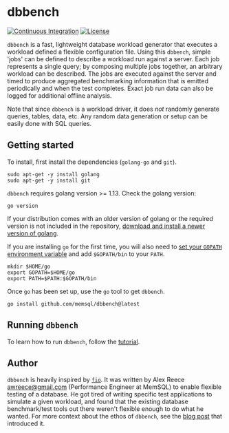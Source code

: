 # dbbench
[![Continuous Integration](https://circleci.com/gh/memsql/dbbench.svg?style=shield)](https://circleci.com/gh/memsql/dbbench)
[![License](http://img.shields.io/:license-Apache%202-brightgreen.svg)](http://www.apache.org/licenses/LICENSE-2.0.txt)

`dbbench` is a fast, lightweight database workload generator that executes a
workload defined a flexible configuration file. Using this `dbbench`, simple
'jobs' can be defined to describe a workload run
against a server. Each job represents a single query; by composing multiple
jobs together, an arbitrary workload can be described. The jobs are executed
against the server and timed to produce
aggregated benchmarking information that is emitted periodically and when the
test completes. Exact job run data can also be logged for additional offline
analysis.

Note that since `dbbench` is a workload driver, it does *not* randomly generate
queries, tables, data, etc. Any random data generation or setup can be easily
done with SQL queries.

## Getting started

To install, first install the dependencies (`golang-go` and `git`).

```console
sudo apt-get -y install golang
sudo apt-get -y install git
```

`dbbench` requires golang version >= 1.13. Check the golang version:

```console
go version
```

If your distribution comes with an older version of golang or the required version is not included in the repository,
[download and install a newer version of golang](https://golang.org/doc/install).

If you are installing `go` for the first time, you will also need
to [set your `GOPATH` environment
variable](https://golang.org/doc/code.html#GOPATH) and add `$GOPATH/bin` to
your `PATH`.

```console
mkdir $HOME/go
export GOPATH=$HOME/go
export PATH=$PATH:$GOPATH/bin
```

Once `go` has been set up, use the `go` tool to get `dbbench`.

```console
go install github.com/memsql/dbbench@latest
```

## Running `dbbench`

To learn how to run `dbbench`, follow the [tutorial](TUTORIAL.md).

## Author
`dbbench` is heavily inspired by [`fio`](https://github.com/axboe/fio). It
was written by Alex Reece <awreece@gmail.com> (Performance Engineer at MemSQL)
to enable flexible testing of a database. He got tired of writing specific test
applications to simulate a given workload, and found that the existing database
benchmark/test tools out there weren't flexible enough to do what he wanted. For more
context about the ethos of `dbbench`, see the
[blog post](http://blog.memsql.com/dbbench-active-benchmarking/) that introduced it.
